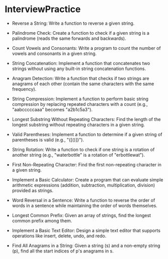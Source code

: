 # InterviewPractice

- Reverse a String: Write a function to reverse a given string.

- Palindrome Check: Create a function to check if a given string is a palindrome (reads the same forwards and backwards).

- Count Vowels and Consonants: Write a program to count the number of vowels and consonants in a given string.

- String Concatenation: Implement a function that concatenates two strings without using any built-in string concatenation functions.

- Anagram Detection: Write a function that checks if two strings are anagrams of each other (contain the same characters with the same frequency).

- String Compression: Implement a function to perform basic string compression by replacing repeated characters with a count (e.g., "aabcccccaaa" becomes "a2b1c5a3").

- Longest Substring Without Repeating Characters: Find the length of the longest substring without repeating characters in a given string.

- Valid Parentheses: Implement a function to determine if a given string of parentheses is valid (e.g., "{[()]}").

- String Rotation: Write a function to check if one string is a rotation of another string (e.g., "waterbottle" is a rotation of "erbottlewat").
 
- First Non-Repeating Character: Find the first non-repeating character in a given string.

- Implement a Basic Calculator: Create a program that can evaluate simple arithmetic expressions (addition, subtraction, multiplication, division) provided as strings.

- Word Reversal in a Sentence: Write a function to reverse the order of words in a sentence while maintaining the order of words themselves.

- Longest Common Prefix: Given an array of strings, find the longest common prefix among them.
 
- Implement a Basic Text Editor: Design a simple text editor that supports operations like insert, delete, undo, and redo.

- Find All Anagrams in a String: Given a string (s) and a non-empty string (p), find all the start indices of p's anagrams in s.



